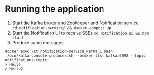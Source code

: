 # Running the application
1. Start the Kafka broker and ZooKeeper and Notification service  
`cd notification-service/ && docker-compose up`
2. Start the Notification UI to receive SSEs
`cd notification-ui && npm start`
3. Produce some messages
```
docker exec -it notification-service_kafka_1 bash
./bin/kafka-console-producer.sh --broker-list kafka:9092 --topic notifications-topic
> Hello
> Hello2 
```
